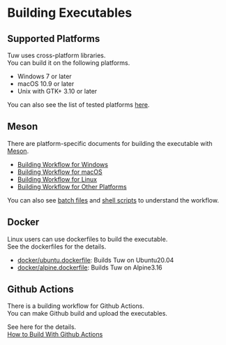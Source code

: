 # Building Executables

## Supported Platforms

Tuw uses cross-platform libraries.  
You can build it on the following platforms.  

-   Windows 7 or later  
-   macOS 10.9 or later  
-   Unix with GTK+ 3.10 or later  

You can also see the list of tested platforms [here](./Test-Env.md).

## Meson

There are platform-specific documents for building the executable with [Meson](https://github.com/mesonbuild/meson).  

-   [Building Workflow for Windows](./Build-on-Windows.md)  
-   [Building Workflow for macOS](./Build-on-Mac.md)  
-   [Building Workflow for Linux](./Build-on-Linux.md)  
-   [Building Workflow for Other Platforms](./Build-on-Other.md)  

You can also see [batch files](../batch_files/) and [shell scripts](../shell_scripts/) to understand the workflow.  

## Docker

Linux users can use dockerfiles to build the executable.  
See the dockerfiles for the details.

-   [docker/ubuntu.dockerfile](../docker/ubuntu.dockerfile): Builds Tuw on Ubuntu20.04  
-   [docker/alpine.dockerfile](../docker/alpine.dockerfile): Builds Tuw on Alpine3.16  

## Github Actions

There is a building workflow for Github Actions.  
You can make Github build and upload the executables.  

See here for the details.  
[How to Build With Github Actions](./Github-Actions.md)
